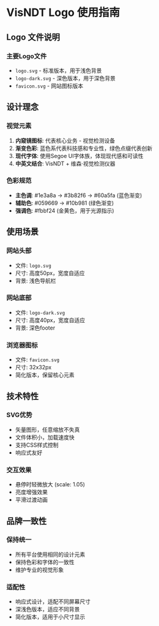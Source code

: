 # VisNDT Logo 使用指南

## Logo 文件说明

### 主要Logo文件
- `logo.svg` - 标准版本，用于浅色背景
- `logo-dark.svg` - 深色版本，用于深色背景
- `favicon.svg` - 网站图标版本

## 设计理念

### 视觉元素
1. **内窥镜图标**: 代表核心业务 - 视觉检测设备
2. **渐变色彩**: 蓝色系代表科技感和专业性，绿色点缀代表创新
3. **现代字体**: 使用Segoe UI字体族，体现现代感和可读性
4. **中英文结合**: VisNDT + 维森·视觉检测仪器

### 色彩规范
- **主色调**: #1e3a8a → #3b82f6 → #60a5fa (蓝色渐变)
- **辅助色**: #059669 → #10b981 (绿色渐变)
- **强调色**: #fbbf24 (金黄色，用于光源指示)

## 使用场景

### 网站头部
- 文件: `logo.svg`
- 尺寸: 高度50px，宽度自适应
- 背景: 浅色导航栏

### 网站底部
- 文件: `logo-dark.svg`
- 尺寸: 高度40px，宽度自适应
- 背景: 深色footer

### 浏览器图标
- 文件: `favicon.svg`
- 尺寸: 32x32px
- 简化版本，保留核心元素

## 技术特性

### SVG优势
- 矢量图形，任意缩放不失真
- 文件体积小，加载速度快
- 支持CSS样式控制
- 响应式友好

### 交互效果
- 悬停时轻微放大 (scale: 1.05)
- 亮度增强效果
- 平滑过渡动画

## 品牌一致性

### 保持统一
- 所有平台使用相同的设计元素
- 保持色彩和字体的一致性
- 维护专业的视觉形象

### 适配性
- 响应式设计，适配不同屏幕尺寸
- 深浅色版本，适应不同背景
- 简化版本，适用于小尺寸显示
